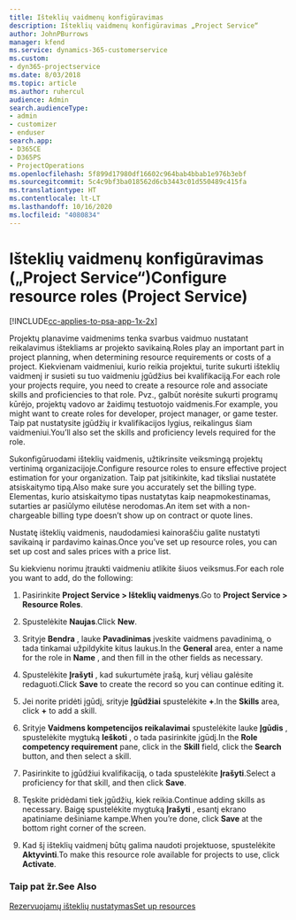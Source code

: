 ```yaml
---
title: Išteklių vaidmenų konfigūravimas
description: Išteklių vaidmenų konfigūravimas „Project Service“
author: JohnPBurrows
manager: kfend
ms.service: dynamics-365-customerservice
ms.custom:
- dyn365-projectservice
ms.date: 8/03/2018
ms.topic: article
ms.author: ruhercul
audience: Admin
search.audienceType:
- admin
- customizer
- enduser
search.app:
- D365CE
- D365PS
- ProjectOperations
ms.openlocfilehash: 5f899d17980df16602c964bab4bbab1e976b3ebf
ms.sourcegitcommit: 5c4c9bf3ba018562d6cb3443c01d550489c415fa
ms.translationtype: HT
ms.contentlocale: lt-LT
ms.lasthandoff: 10/16/2020
ms.locfileid: "4080834"
---
```

# <a name="configure-resource-roles-project-service"></a><span data-ttu-id="3cf2d-103">Išteklių vaidmenų konfigūravimas („Project Service“)</span><span class="sxs-lookup"><span data-stu-id="3cf2d-103">Configure resource roles (Project Service)</span></span>

[!INCLUDE[cc-applies-to-psa-app-1x-2x](../includes/cc-applies-to-psa-app-1x-2x.md)]

<span data-ttu-id="3cf2d-104">Projektų planavime vaidmenims tenka svarbus vaidmuo nustatant reikalavimus ištekliams ar projekto savikainą.</span><span class="sxs-lookup"><span data-stu-id="3cf2d-104">Roles play an important part in project planning, when determining resource requirements or costs of a project.</span></span> <span data-ttu-id="3cf2d-105">Kiekvienam vaidmeniui, kurio reikia projektui, turite sukurti išteklių vaidmenį ir susieti su tuo vaidmeniu įgūdžius bei kvalifikaciją.</span><span class="sxs-lookup"><span data-stu-id="3cf2d-105">For each role your projects require, you need to create a resource role and associate skills and proficiencies to that role.</span></span> <span data-ttu-id="3cf2d-106">Pvz., galbūt norėsite sukurti programų kūrėjo, projektų vadovo ar žaidimų testuotojo vaidmenis.</span><span class="sxs-lookup"><span data-stu-id="3cf2d-106">For example, you might want to create roles for developer, project manager, or game tester.</span></span> <span data-ttu-id="3cf2d-107">Taip pat nustatysite įgūdžių ir kvalifikacijos lygius, reikalingus šiam vaidmeniui.</span><span class="sxs-lookup"><span data-stu-id="3cf2d-107">You’ll also set the skills and proficiency levels required for the role.</span></span>  
  
 <span data-ttu-id="3cf2d-108">Sukonfigūruodami išteklių vaidmenis, užtikrinsite veiksmingą projektų vertinimą organizacijoje.</span><span class="sxs-lookup"><span data-stu-id="3cf2d-108">Configure resource roles to ensure effective project estimation for your organization.</span></span>  <span data-ttu-id="3cf2d-109">Taip pat įsitikinkite, kad tiksliai nustatėte atsiskaitymo tipą.</span><span class="sxs-lookup"><span data-stu-id="3cf2d-109">Also make sure you accurately set the billing type.</span></span> <span data-ttu-id="3cf2d-110">Elementas, kurio atsiskaitymo tipas nustatytas kaip neapmokestinamas, sutarties ar pasiūlymo eilutėse nerodomas.</span><span class="sxs-lookup"><span data-stu-id="3cf2d-110">An item set with a non-chargeable billing type doesn’t show up on contract or quote lines.</span></span>  
  
 <span data-ttu-id="3cf2d-111">Nustatę išteklių vaidmenis, naudodamiesi kainoraščiu galite nustatyti savikainą ir pardavimo kainas.</span><span class="sxs-lookup"><span data-stu-id="3cf2d-111">Once you’ve set up resource roles, you can set up cost and sales prices with a price list.</span></span>  
  
 <span data-ttu-id="3cf2d-112">Su kiekvienu norimu įtraukti vaidmeniu atlikite šiuos veiksmus.</span><span class="sxs-lookup"><span data-stu-id="3cf2d-112">For each role you want to add, do the following:</span></span>  
  
1.  <span data-ttu-id="3cf2d-113">Pasirinkite **Project Service > Išteklių vaidmenys**.</span><span class="sxs-lookup"><span data-stu-id="3cf2d-113">Go to **Project Service > Resource Roles**.</span></span>  
  
2.  <span data-ttu-id="3cf2d-114">Spustelėkite **Naujas**.</span><span class="sxs-lookup"><span data-stu-id="3cf2d-114">Click **New**.</span></span>  
  
3.  <span data-ttu-id="3cf2d-115">Srityje **Bendra** , lauke **Pavadinimas** įveskite vaidmens pavadinimą, o tada tinkamai užpildykite kitus laukus.</span><span class="sxs-lookup"><span data-stu-id="3cf2d-115">In the **General** area, enter a name for the role in **Name** , and then fill in the other fields as necessary.</span></span>  
  
4.  <span data-ttu-id="3cf2d-116">Spustelėkite **Įrašyti** , kad sukurtumėte įrašą, kurį vėliau galėsite redaguoti.</span><span class="sxs-lookup"><span data-stu-id="3cf2d-116">Click **Save** to create the record so you can continue editing it.</span></span>  
  
5.  <span data-ttu-id="3cf2d-117">Jei norite pridėti įgūdį, srityje **Įgūdžiai** spustelėkite **+**.</span><span class="sxs-lookup"><span data-stu-id="3cf2d-117">In the **Skills** area, click **+** to add a skill.</span></span>  
  
6.  <span data-ttu-id="3cf2d-118">Srityje **Vaidmens kompetencijos reikalavimai** spustelėkite lauke **Įgūdis** , spustelėkite mygtuką **Ieškoti** , o tada pasirinkite įgūdį.</span><span class="sxs-lookup"><span data-stu-id="3cf2d-118">In the **Role competency requirement** pane, click in the **Skill** field, click the **Search** button, and then select a skill.</span></span>  
  
7.  <span data-ttu-id="3cf2d-119">Pasirinkite to įgūdžiui kvalifikaciją, o tada spustelėkite **Įrašyti**.</span><span class="sxs-lookup"><span data-stu-id="3cf2d-119">Select a proficiency for that skill, and then click **Save**.</span></span>  
  
8.  <span data-ttu-id="3cf2d-120">Tęskite pridėdami tiek įgūdžių, kiek reikia.</span><span class="sxs-lookup"><span data-stu-id="3cf2d-120">Continue adding skills as necessary.</span></span> <span data-ttu-id="3cf2d-121">Baigę spustelėkite mygtuką **Įrašyti** , esantį ekrano apatiniame dešiniame kampe.</span><span class="sxs-lookup"><span data-stu-id="3cf2d-121">When you’re done, click **Save** at the bottom right corner of the screen.</span></span>  
  
9. <span data-ttu-id="3cf2d-122">Kad šį išteklių vaidmenį būtų galima naudoti projektuose, spustelėkite **Aktyvinti**.</span><span class="sxs-lookup"><span data-stu-id="3cf2d-122">To make this resource role available for projects to use, click **Activate**.</span></span>  
  
### <a name="see-also"></a><span data-ttu-id="3cf2d-123">Taip pat žr.</span><span class="sxs-lookup"><span data-stu-id="3cf2d-123">See Also</span></span>  
 [<span data-ttu-id="3cf2d-124">Rezervuojamų išteklių nustatymas</span><span class="sxs-lookup"><span data-stu-id="3cf2d-124">Set up resources</span></span>](../psa/set-up-resources.md)
